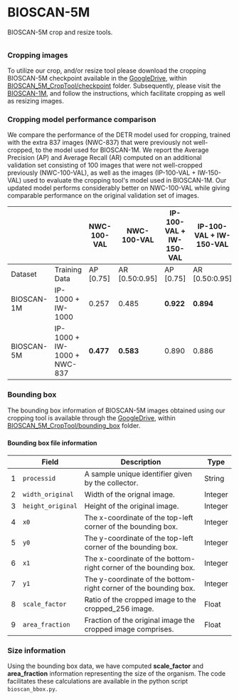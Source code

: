 # BIOSCAN-5M

BIOSCAN-5M crop and resize tools.

###### <h3> Cropping images
To utilize our crop, and/or resize tool please download the cropping BIOSCAN-5M checkpoint available in the [GoogleDrive](https://drive.google.com/drive/u/1/folders/1Jc57eKkeiYrnUBc9WlIp-ZS_L1bVlT-0),
within [BIOSCAN_5M_CropTool/checkpoint](https://drive.google.com/drive/u/1/folders/1GiUHLOL-oUr2wBtb58LB0BGv2ymjj2jS) folder.
Subsequently, please visit the [BIOSCAN-1M](https://github.com/zahrag/BIOSCAN-1M), and follow the instructions, 
which facilitate cropping as well as resizing images. 


### Cropping model performance comparison

We compare the performance of the DETR model used for cropping, trained with the extra 837 images (NWC-837) that were previously not well-cropped, to the model used for BIOSCAN-1M. We report the Average Precision (AP) and Average Recall (AR) computed on an additional validation set consisting of 100 images that were not well-cropped previously (NWC-100-VAL), as well as the images (IP-100-VAL + IW-150-VAL) used to evaluate the cropping tool's model used in BIOSCAN-1M. Our updated model performs considerably better on NWC-100-VAL while giving comparable performance on the original validation set of images.

|     |               | NWC-100-VAL   | NWC-100-VAL  | IP-100-VAL + IW-150-VAL  | IP-100-VAL + IW-150-VAL  |
|------------|-----------------------------|---------------|--------------------------|---------------------------------|---------------------------------------|
|       Dataset     |          Training Data                    | AP [0.75]     | AR [0.50:0.95]           |AP [0.75]                        | AR [0.50:0.95]                           |
| BIOSCAN-1M | IP-1000 + IW-1000           | 0.257         | 0.485                    | **0.922**                       | **0.894**                            |
| BIOSCAN-5M | IP-1000 + IW-1000 + NWC-837 | **0.477**     | **0.583**                | 0.890                           | 0.886                                 |





### Bounding box
The bounding box information of BIOSCAN-5M images obtained using our cropping tool is available through the [GoogleDrive](https://drive.google.com/drive/u/1/folders/1Jc57eKkeiYrnUBc9WlIp-ZS_L1bVlT-0),
within [BIOSCAN_5M_CropTool/bounding_box](https://drive.google.com/drive/u/1/folders/1i6mSf5P6nmc228RUOfVwer6TVjZXUzeP) folder.

### <h4> Bounding box file information

|   | **Field**         | **Description**                                                  | **Type** |
|---|-------------------|------------------------------------------------------------------|----------|
| 1 | `processid`       | A sample unique identifier given by the collector.               | String   |
| 2 | `width_original`  | Width of the orignal image.                                      | Integer  |
| 3 | `height_original` | Height of the original image.                                    | Integer  |
| 4 | `x0`              | The x-coordinate of the top-left corner of the bounding box.     | Integer  |
| 5 | `y0`              | The y-coordinate of the top-left corner of the bounding box.     | Integer  |
| 6 | `x1`              | The x-coordinate of the bottom-right corner of the bounding box. | Integer  |
| 7 | `y1`              | The y-coordinate of the bottom-right corner of the bounding box. | Integer  |
| 8 | `scale_factor`    | Ratio of the cropped image to the cropped_256 image.             | Float    |
| 9 | `area_fraction`   | Fraction of the original image the cropped image comprises.      | Float    |


### Size information
Using the bounding box data, we have computed **scale_factor** and **area_fraction** information representing the size of the organism.
The code facilitates these calculations are available in the python script `bioscan_bbox.py`. 
